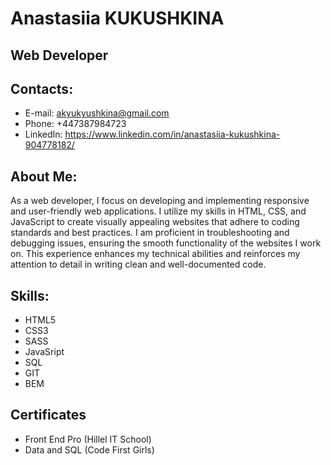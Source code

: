 # Anastasiia KUKUSHKINA
## Web Developer

## Contacts:

- E-mail: <akyukyushkina@gmail.com>
- Phone: +447387984723
- LinkedIn: <https://www.linkedin.com/in/anastasiia-kukushkina-904778182/>

## About Me:

As a web developer, I focus on developing and implementing responsive and user-friendly web applications. I utilize my skills in HTML, CSS, and
JavaScript to create visually appealing websites that adhere to coding standards and best practices. I am proficient in troubleshooting and debugging
issues, ensuring the smooth functionality of the websites I work on. This experience enhances my technical abilities and reinforces my attention to
detail in writing clean and well-documented code. 

## Skills:

- HTML5
- CSS3
- SASS
- JavaSript
- SQL
- GIT
- BEM

## Certificates

- Front End Pro (Hillel IT School)
- Data and SQL (Code First Girls)